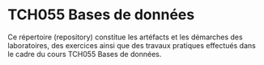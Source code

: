 # TCH055 Bases de données
Ce répertoire (repository) constitue les artéfacts et les démarches des laboratoires, des exercices ainsi que des travaux pratiques effectués dans le cadre du cours TCH055 Bases de données.
